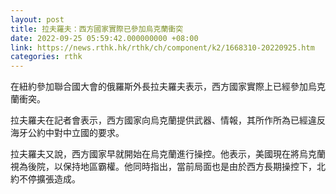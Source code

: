```yaml
---
layout: post
title: 拉夫羅夫：西方國家實際已參加烏克蘭衝突
date: 2022-09-25 05:59:42.000000000 +08:00
link: https://news.rthk.hk/rthk/ch/component/k2/1668310-20220925.htm
categories: rthk
---
```


在紐約參加聯合國大會的俄羅斯外長拉夫羅夫表示，西方國家實際上已經參加烏克蘭衝突。

拉夫羅夫在記者會表示，西方國家向烏克蘭提供武器、情報，其所作所為已經違反海牙公約中對中立國的要求。

拉夫羅夫又說，西方國家早就開始在烏克蘭進行操控。他表示，美國現在將烏克蘭視為後院，以保持地區霸權。他同時指出，當前局面也是由於西方長期操控下，北約不停擴張造成。
